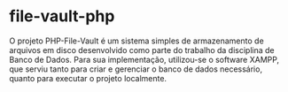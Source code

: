 # file-vault-php
O projeto PHP-File-Vault é um sistema simples de armazenamento de arquivos em disco desenvolvido como parte do trabalho da disciplina de Banco de Dados. 
Para sua implementação, utilizou-se o software XAMPP, que serviu tanto para criar e gerenciar o banco de dados necessário, quanto para executar o projeto localmente.